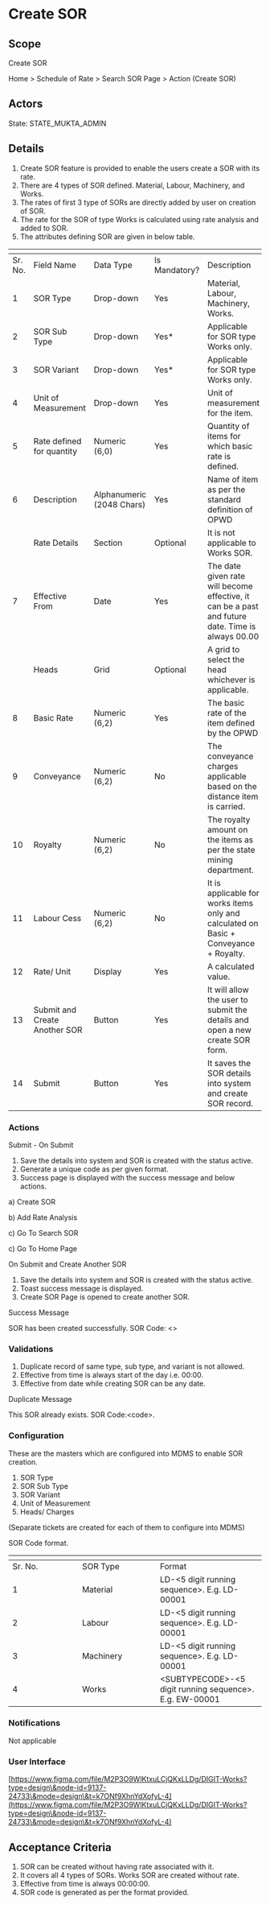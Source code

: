 # Create SOR

## Scope

Create SOR

Home > Schedule of Rate > Search SOR Page > Action (Create SOR)

## Actors <a href="#actors" id="actors"></a>

State: STATE\_MUKTA\_ADMIN

## Details <a href="#details" id="details"></a>

1. Create SOR feature is provided to enable the users create a SOR with its rate.
2. There are 4 types of SOR defined. Material, Labour, Machinery, and Works.
3. The rates of first 3 type of SORs are directly added by user on creation of SOR.
4. The rate for the SOR of type Works is calculated using rate analysis and added to SOR.
5. The attributes defining SOR are given in below table.

<table data-header-hidden><thead><tr><th width="95"></th><th width="142"></th><th width="127"></th><th width="125"></th><th></th></tr></thead><tbody><tr><td>Sr. No.</td><td>Field Name</td><td>Data Type</td><td>Is Mandatory?</td><td>Description</td></tr><tr><td>1</td><td>SOR Type</td><td>Drop-down</td><td>Yes</td><td>Material, Labour, Machinery, Works.</td></tr><tr><td>2</td><td>SOR Sub Type</td><td>Drop-down</td><td>Yes*</td><td>Applicable for SOR type Works only.</td></tr><tr><td>3</td><td>SOR Variant</td><td>Drop-down</td><td>Yes*</td><td>Applicable for SOR type Works only.</td></tr><tr><td>4</td><td>Unit of Measurement</td><td>Drop-down</td><td>Yes</td><td>Unit of measurement for the item.</td></tr><tr><td>5</td><td>Rate defined for quantity</td><td>Numeric<br>(6,0)</td><td>Yes</td><td>Quantity of items for which basic rate is defined.</td></tr><tr><td>6</td><td>Description</td><td>Alphanumeric (2048 Chars)</td><td>Yes</td><td>Name of item as per the standard definition of OPWD</td></tr><tr><td> </td><td>Rate Details</td><td>Section</td><td>Optional</td><td>It is not applicable to Works SOR.</td></tr><tr><td>7</td><td>Effective From</td><td>Date</td><td>Yes</td><td>The date given rate will become effective, it can be a past and future date. Time is always 00.00</td></tr><tr><td> </td><td>Heads</td><td>Grid</td><td>Optional</td><td>A grid to select the head whichever is applicable.</td></tr><tr><td>8</td><td>Basic Rate</td><td>Numeric<br>(6,2)</td><td>Yes</td><td>The basic rate of the item defined by the OPWD</td></tr><tr><td>9</td><td>Conveyance</td><td>Numeric<br>(6,2)</td><td>No</td><td>The conveyance charges applicable based on the distance item is carried.</td></tr><tr><td>10</td><td>Royalty</td><td>Numeric<br>(6,2)</td><td>No</td><td>The royalty amount on the items as per the state mining department.</td></tr><tr><td>11</td><td>Labour Cess</td><td>Numeric<br>(6,2)</td><td>No</td><td>It is applicable for works items only and calculated on Basic + Conveyance + Royalty.</td></tr><tr><td>12</td><td>Rate/ Unit</td><td>Display</td><td>Yes</td><td>A calculated value.</td></tr><tr><td>13</td><td>Submit and Create Another SOR</td><td>Button</td><td>Yes</td><td>It will allow the user to submit the details and open a new create SOR form.</td></tr><tr><td>14</td><td>Submit</td><td>Button</td><td>Yes</td><td>It saves the SOR details into system and create SOR record.</td></tr></tbody></table>

### Actions <a href="#actions" id="actions"></a>

Submit - On Submit

1. Save the details into system and SOR is created with the status active.
2. Generate a unique code as per given format.
3. Success page is displayed with the success message and below actions.

a) Create SOR

b) Add Rate Analysis

c) Go To Search SOR

c) Go To Home Page

On Submit and Create Another SOR

1. Save the details into system and SOR is created with the status active.
2. Toast success message is displayed.
3. Create SOR Page is opened to create another SOR.

Success Message

SOR has been created successfully. SOR Code: <>

### Validations <a href="#validations" id="validations"></a>

1. Duplicate record of same type, sub type, and variant is not allowed.
2. Effective from time is always start of the day i.e. 00:00.
3. Effective from date while creating SOR can be any date.

Duplicate Message

This SOR already exists. SOR Code:\<code>.

### Configuration <a href="#configuration" id="configuration"></a>

These are the masters which are configured into MDMS to enable SOR creation.

1. SOR Type
2. SOR Sub Type
3. SOR Variant
4. Unit of Measurement
5. Heads/ Charges

(Separate tickets are created for each of them to configure into MDMS)

SOR Code format.

<table data-header-hidden><thead><tr><th width="122.66666666666666"></th><th width="139"></th><th></th></tr></thead><tbody><tr><td>Sr. No.</td><td>SOR Type</td><td>Format</td></tr><tr><td>1</td><td>Material</td><td>LD-&#x3C;5 digit running sequence>. E.g. LD-00001</td></tr><tr><td>2</td><td>Labour</td><td>LD-&#x3C;5 digit running sequence>. E.g. LD-00001</td></tr><tr><td>3</td><td>Machinery</td><td>LD-&#x3C;5 digit running sequence>. E.g. LD-00001</td></tr><tr><td>4</td><td>Works</td><td>&#x3C;SUBTYPECODE>-&#x3C;5 digit running sequence>. E.g. EW-00001</td></tr></tbody></table>

### Notifications <a href="#notifications" id="notifications"></a>

Not applicable

### User Interface <a href="#userinterface" id="userinterface"></a>

[https://www.figma.com/file/M2P3O9WlKtxuLCjQKxLLDg/DIGIT-Works?type=design\&node-id=9137-24733\&mode=design\&t=k7ONf9XhnYdXofyL-4](https://www.figma.com/file/M2P3O9WlKtxuLCjQKxLLDg/DIGIT-Works?type=design\&node-id=9137-24733\&mode=design\&t=k7ONf9XhnYdXofyL-4)

## Acceptance Criteria <a href="#acceptancecriteria" id="acceptancecriteria"></a>

1. SOR can be created without having rate associated with it.
2. It covers all 4 types of SORs. Works SOR are created without rate.
3. Effective from time is always 00:00:00.
4. SOR code is generated as per the format provided.
